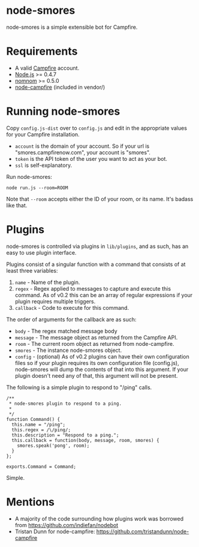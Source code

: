 # node-smores

node-smores is a simple extensible bot for Campfire.

# Requirements

* A valid [Campfire](http://campfirenow.com/) account.
* [Node.js](http://nodejs.org) >= 0.4.7
* [nomnom](https://github.com/harthur/nomnom) >= 0.5.0
* [node-campfire](https://github.com/jonursenbach/node-campfire) (included in vendor/)

# Running node-smores

Copy `config.js-dist` over to `config.js` and edit in the appropriate values for your Campfire installation.

* `account` is the domain of your account. So if your url is "smores.campfirenow.com", your account is "smores".
* `token` is the API token of the user you want to act as your bot.
* `ssl` is self-explanatory.

Run node-smores:

    node run.js --room=ROOM

Note that `--room` accepts either the ID of your room, or its name. It's badass like that.

# Plugins

node-smores is controlled via plugins in `lib/plugins`, and as such, has an easy to use plugin interface.

Plugins consist of a singular function with a command that consists of at least three variables:

1. `name` - Name of the plugin.
2. `regex` - Regex applied to messages to capture and execute this command. As of v0.2 this can be an array of regular expressions if your plugin requires multiple triggers.
3. `callback` - Code to execute for this command.

The order of arguments for the callback are as such:

* `body` - The regex matched message body
* `message` - The message object as returned from the Campfire API.
* `room` - The current room object as returned from node-campfire.
* `smores` - The instance node-smores object.
* `config` - (optional) As of v0.2 plugins can have their own configuration files so if your plugin requires its own configuration file (config.js), node-smores will dump the contents of that into this argument. If your plugin doesn't need any of that, this argument will not be present.

The following is a simple plugin to respond to "/ping" calls.

    /**
     * node-smores plugin to respond to a ping.
     *
     */
    function Command() {
      this.name = "/ping";
      this.regex = /\/ping/;
      this.description = "Respond to a ping.";
      this.callback = function(body, message, room, smores) {
        smores.speak('pong', room);
      }
    };

    exports.Command = Command;

Simple.

# Mentions

* A majority of the code surrounding how plugins work was borrowed from https://github.com/indiefan/nodebot
* Tristan Dunn for node-campfire: https://github.com/tristandunn/node-campfire
